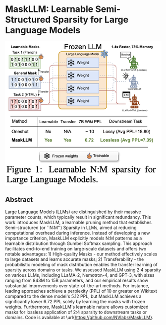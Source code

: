 # MaskLLM: Learnable Semi-Structured Sparsity for Large Language Models

<p align="center">
<img src="maskllm.png" width="600" title="blank">
</p>

## Abstract

Large Language Models (LLMs) are distinguished by their massive parameter
counts, which typically result in significant redundancy. This work introduces
MaskLLM, a learnable pruning method that establishes Semi-structured (or
``N:M'') Sparsity in LLMs, aimed at reducing computational overhead during
inference. Instead of developing a new importance criterion, MaskLLM explicitly
models N:M patterns as a learnable distribution through Gumbel Softmax
sampling. This approach facilitates end-to-end training on large-scale datasets
and offers two notable advantages: 1) High-quality Masks - our method
effectively scales to large datasets and learns accurate masks; 2)
Transferability - the probabilistic modeling of mask distribution enables the
transfer learning of sparsity across domains or tasks. We assessed MaskLLM
using 2:4 sparsity on various LLMs, including LLaMA-2, Nemotron-4, and GPT-3,
with sizes ranging from 843M to 15B parameters, and our empirical results show
substantial improvements over state-of-the-art methods. For instance, leading
approaches achieve a perplexity (PPL) of 10 or greater on Wikitext compared to
the dense model's 5.12 PPL, but MaskLLM achieves a significantly lower 6.72 PPL
solely by learning the masks with frozen weights. Furthermore, MaskLLM's
learnable nature allows customized masks for lossless application of 2:4
sparsity to downstream tasks or domains. Code is available at
\url{https://github.com/NVlabs/MaskLLM}.

